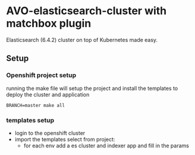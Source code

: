# AVO-elasticsearch-cluster with matchbox plugin
Elasticsearch (6.4.2) cluster on top of Kubernetes made easy.


## Setup
### Openshift project setup
running the make file will setup the project and install the templates to deploy the cluster and application
```
BRANCH=master make all

```
### templates  setup
- login to the openshift cluster
- import the templates select from project:
  - for each env add a es cluster and indexer app and fill in the params
